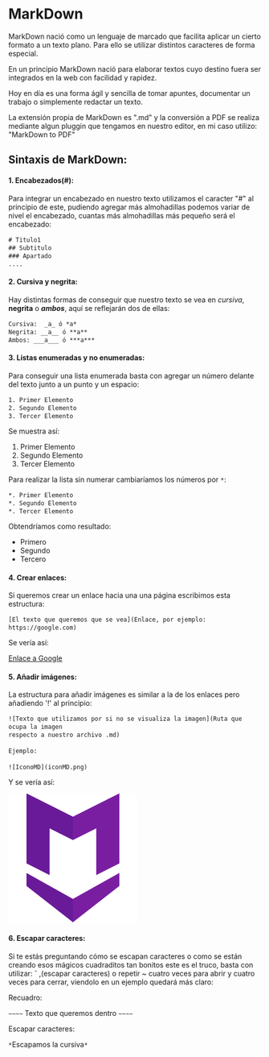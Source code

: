 # MarkDown

MarkDown nació como un lenguaje de marcado que facilita aplicar un cierto formato a un texto plano. Para ello se utilizar distintos caracteres de forma especial.

En un principio MarkDown nació para elaborar textos cuyo destino fuera ser integrados en la web con facilidad y rapidez.

Hoy en día es una forma ágil y sencilla de tomar apuntes, documentar un trabajo o simplemente redactar un texto.

La extensión propia de MarkDown es ".md" y la conversión a PDF se realiza mediante algun pluggin que tengamos en nuestro editor, en mi caso utilizo: "MarkDown to PDF"
## Sintaxis de MarkDown:

#### 1. Encabezados(#):

Para integrar un encabezado en nuestro texto utilizamos el caracter "#" al principio de este, pudiendo agregar más almohadillas podemos variar de nivel el encabezado, cuantas más almohadillas más pequeño será el encabezado:

~~~~
# Titulo1
## Subtitulo
### Apartado
....
~~~~

#### 2. Cursiva y negrita:

Hay distintas formas de conseguir que nuestro texto se vea en _cursiva_, __negrita__ o ___ambos___, aquí se reflejarán dos de ellas:

~~~~
Cursiva:  _a_ ó *a*
Negrita: __a__ ó **a**
Ambos: ___a___ ó ***a***
~~~~

#### 3. Listas enumeradas y no enumeradas:

Para conseguir una lista enumerada basta con agregar un número delante del texto junto a un punto y un espacio:

~~~~
1. Primer Elemento
2. Segundo Elemento
3. Tercer Elemento
~~~~

Se muestra así:

1. Primer Elemento
2. Segundo Elemento
3. Tercer Elemento

Para realizar la lista sin numerar cambiaríamos los números por `*`:

~~~~
*. Primer Elemento
*. Segundo Elemento
*. Tercer Elemento
~~~~

 Obtendríamos como resultado:

 * Primero
 * Segundo
 * Tercero

#### 4. Crear enlaces:

Si queremos crear un enlace hacia una una página escribimos esta estructura:

~~~~
[El texto que queremos que se vea](Enlace, por ejemplo: https://google.com)
~~~~

Se vería así:

[Enlace a Google](https://google.com)

#### 5. Añadir imágenes:

La estructura para añadir imágenes es similar a la de los enlaces pero añadiendo '!' al principio:

~~~~
![Texto que utilizamos por si no se visualiza la imagen](Ruta que ocupa la imagen
respecto a nuestro archivo .md)

Ejemplo:

![IconoMD](iconMD.png)
~~~~

Y se vería así:

![IconoMD](iconMD.png)

#### 6. Escapar caracteres:

Si te estás preguntando cómo se escapan caracteres o como se están creando esos mágicos cuadraditos tan bonitos este es el truco, basta con utilizar: **`** ,(escapar caracteres) o repetir ~ cuatro veces para abrir y cuatro veces para cerrar, viendolo en un ejemplo quedará más claro:

Recuadro:

`~~~~`
Texto que queremos dentro
`~~~~`

Escapar caracteres:

`*`Escapamos la cursiva`*`
